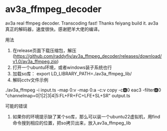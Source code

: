 # av3a_ffmpeg_decoder
av3a real ffmpeg decoder. Transcoding fast! Thanks feiyang build it. 
av3a 真正的解码器，速度很快。感谢肥羊大佬的编译。

用法  
1. 在release页面下载压缩包，解压(https://github.com/raddyfiy/av3a_ffmpeg_decoder/releases/download/v1.0/av3a_ffmpeg.zip)
2. 打开一个ubuntu环境，或者windows装子系统也行
3. 加载so库：  export LD_LIBRARY_PATH=./av3a_ffmpeg_lib/
4. 解码cctv文件示例

./av3a_ffmpeg -i input.ts -map 0:v -map 0:a  -c:v copy -c:a:0 eac3 -filter:a:0 "channelmap=0|1|2|3|4|5:FL+FR+FC+LFE+SL+SR" output.ts

可能的错误  

1. 如果你的环境提示缺了某个so库，那么可以装一个ubuntu22虚拟机，用find命令搜到相应的位置，把so拷贝出来，放入av3a_ffmpeg_lib

